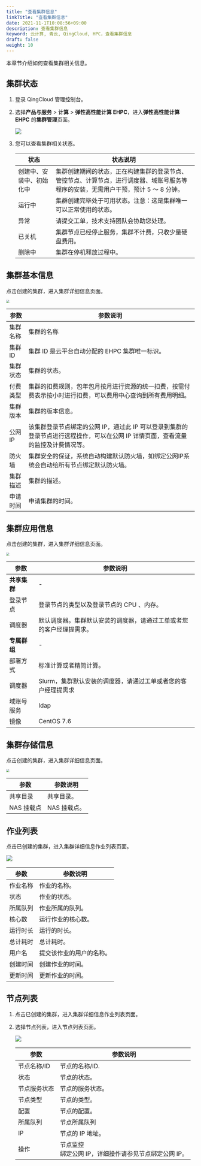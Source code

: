 ```yaml
---
title: "查看集群信息"
linkTitle: "查看集群信息"
date: 2021-11-1T10:08:56+09:00
description: 查看集群信息
keyword: 云计算, 青云, QingCloud, HPC，查看集群信息
draft: false
weight: 10
---
```


本章节介绍如何查看集群相关信息。

## 集群状态

1. 登录 QingCloud 管理控制台。

2. 选择**产品与服务** > **计算** > **弹性高性能计算 EHPC**，进入**弹性高性能计算 EHPC** 的**集群管理**页面。

   ![](../../../_images/qs_hpc_list.png)

3. 您可以查看集群相关状态。

   | 状态                     | 状态说明                                                     |
   | ------------------------ | ------------------------------------------------------------ |
   | 创建中、安装中、初始化中 | 集群创建期间的状态，正在构建集群的登录节点、管控节点、计算节点，进行调度器、域账号服务等程序的安装，无需用户干预，预计 5 ～ 8 分钟。 |
   | 运行中                   | 集群创建完毕处于可用状态。注意：这是集群唯一可以正常使用的状态。 |
   | 异常                     | 请提交工单，技术支持团队会协助您处理。                       |
   | 已关机                   | 集群节点已经停止服务，集群不计费，只收少量硬盘费用。         |
   | 删除中                   | 集群在停机释放过程中。                                       |

## 集群基本信息

点击创建的集群，进入集群详细信息页面。

<img src="../../../_images/um_cluster_basic_info.png" style="zoom:50%;" />

| 参数     | 参数说明                                                     |
| -------- | ------------------------------------------------------------ |
| 集群名称 | 集群的名称                                                   |
| 集群 ID  | 集群 ID 是云平台自动分配的 EHPC 集群唯一标识。               |
| 集群状态 | 集群的状态。                                                 |
| 付费类型 | 集群的扣费规则，包年包月按月进行资源的统一扣费，按需付费表示按小时进行扣费，可以费用中心查询到所有费用明细。 |
| 集群版本 | 集群的版本信息。                                             |
| 公网 IP  | 该集群登录节点绑定的公网 IP，通过此 IP 可以登录到集群的登录节点进行远程操作，可以在公网 IP 详情页面，查看流量的监控及计费情况等。 |
| 防火墙   | 集群安全的保证，系统自动构建默认防火墙，如绑定公网IP系统会自动给所有节点绑定默认防火墙。 |
| 集群描述 | 集群的描述。                                                 |
| 申请时间 | 申请集群的时间。                                             |

## 集群应用信息

点击创建的集群，进入集群详细信息页面。

<img src="../../../_images/um_cluster_app_info.png" style="zoom:50%;" />

| 参数         | 参数说明                                                     |
| ------------ | ------------------------------------------------------------ |
| **共享集群** | -                                                            |
| 登录节点     | 登录节点的类型以及登录节点的 CPU 、内存。                    |
| 调度器       | 默认调度器。集群默认安装的调度器，请通过工单或者您的客户经理提需求。 |
| **专属群组** | -                                                            |
| 部署方式     | 标准计算或者精简计算。                                       |
| 调度器       | Slurm，集群默认安装的调度器，请通过工单或者您的客户经理提需求 |
| 域账号服务   | Idap                                                         |
| 镜像         | CentOS 7.6                                                   |

## 集群存储信息

点击创建的集群，进入集群详细信息页面。

<img src="../../../_images/um_cluster_storage_info.png" style="zoom:50%;" />

| 参数       | 参数说明     |
| ---------- | ------------ |
| 共享目录   | 共享目录。   |
| NAS 挂载点 | NAS 挂载点。 |

## 作业列表

点击已创建的集群，进入集群详细信息作业列表页面。

![](../../../_images/um_cluster_job_list.png)

| 参数     | 参数说明                 |
| -------- | ------------------------ |
| 作业名称 | 作业的名称。             |
| 状态     | 作业的状态。             |
| 所属队列 | 作业所属的队列。         |
| 核心数   | 运行作业的核心数。       |
| 运行时长 | 运行的时长。             |
| 总计耗时 | 总计耗时。               |
| 用户名   | 提交该作业的用户的名称。 |
| 创建时间 | 创建作业的时间。         |
| 更新时间 | 更新作业的时间。         |

## 节点列表

1. 点击已创建的集群，进入集群详细信息作业列表页面。

2. 选择节点列表，进入节点列表页面。

   ![](../../../_images/um_cluster_node_list.png)

   | 参数         | 参数说明                                                   |
   | ------------ | ---------------------------------------------------------- |
   | 节点名称/ID  | 节点的名称/ID.                                             |
   | 状态         | 节点的状态。                                               |
   | 节点服务状态 | 节点的服务状态。                                           |
   | 节点类型     | 节点的类型。                                               |
   | 配置         | 节点的配置。                                               |
   | 所属队列     | 节点所属队列                                               |
   | IP           | 节点的 IP 地址。                                           |
   | 操作         | 节点监控<br />绑定公网 IP，详细操作请参见节点绑定公网 IP。 |

   


